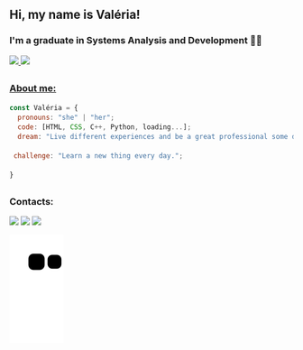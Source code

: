 ## Hi, my name is Valéria!

### I'm a graduate in Systems Analysis and Development 👩‍💻 



<div>
  <a href="https://github.com/valeria-qf">
  <img height="160em" src="https://github-readme-stats.vercel.app/api?username=valeria-qf&show_icons=true&theme=dracula&include_all_commits=true&count_private=true"/>
  <img height="160em" src="https://github-readme-stats.vercel.app/api/top-langs/?username=valeria-qf&layout=compact&langs_count=7&theme=dracula"/>
</div>
  
   ##
 
  ### About me:

```javascript
const Valéria = {
  pronouns: "she" | "her";
  code: [HTML, CSS, C++, Python, loading...];
  dream: "Live different experiences and be a great professional some day.";
                                       
 challenge: "Learn a new thing every day.";
  
}
```
 ##
  
 ### Contacts:
<div> 
  <a href="https://instagram.com/valeria_qf" target="_blank"><img src="https://img.shields.io/badge/-Instagram-%23E4405F?style=for-the-badge&logo=instagram&logoColor=white" target="_blank"></a>
  <a href = "mailto:vvqf2016@gmail.com"><img src="https://img.shields.io/badge/-Gmail-%23333?style=for-the-badge&logo=gmail&logoColor=white" target="_blank"></a>
  <a href = "https://twitter.com/valeria_qf"> <img src="https://img.shields.io/badge/Twitter-1DA1F2?style=for-the-badge&logo=twitter&logoColor=white" target="_blank"> </a>
  
 
  ![Snake animation](https://github.com/rafaballerini/rafaballerini/blob/output/github-contribution-grid-snake.svg)
 
</div>
 
  
  
  
  
